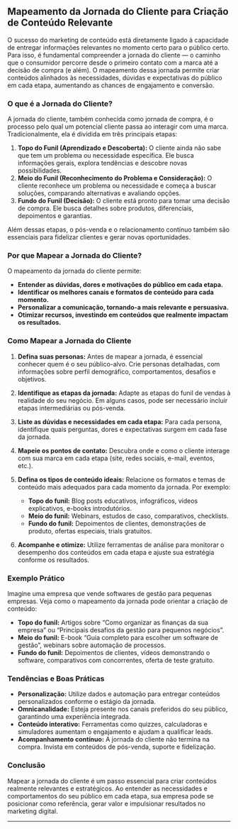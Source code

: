 
## Mapeamento da Jornada do Cliente para Criação de Conteúdo Relevante

O sucesso do marketing de conteúdo está diretamente ligado à capacidade de entregar informações relevantes no momento certo para o público certo. Para isso, é fundamental compreender a jornada do cliente — o caminho que o consumidor percorre desde o primeiro contato com a marca até a decisão de compra (e além). O mapeamento dessa jornada permite criar conteúdos alinhados às necessidades, dúvidas e expectativas do público em cada etapa, aumentando as chances de engajamento e conversão.

### O que é a Jornada do Cliente?

A jornada do cliente, também conhecida como jornada de compra, é o processo pelo qual um potencial cliente passa ao interagir com uma marca. Tradicionalmente, ela é dividida em três principais etapas:

1. **Topo do Funil (Aprendizado e Descoberta):** O cliente ainda não sabe que tem um problema ou necessidade específica. Ele busca informações gerais, explora tendências e descobre novas possibilidades.
2. **Meio do Funil (Reconhecimento do Problema e Consideração):** O cliente reconhece um problema ou necessidade e começa a buscar soluções, comparando alternativas e avaliando opções.
3. **Fundo do Funil (Decisão):** O cliente está pronto para tomar uma decisão de compra. Ele busca detalhes sobre produtos, diferenciais, depoimentos e garantias.

Além dessas etapas, o pós-venda e o relacionamento contínuo também são essenciais para fidelizar clientes e gerar novas oportunidades.

### Por que Mapear a Jornada do Cliente?

O mapeamento da jornada do cliente permite:

- **Entender as dúvidas, dores e motivações do público em cada etapa.**
- **Identificar os melhores canais e formatos de conteúdo para cada momento.**
- **Personalizar a comunicação, tornando-a mais relevante e persuasiva.**
- **Otimizar recursos, investindo em conteúdos que realmente impactam os resultados.**

### Como Mapear a Jornada do Cliente

1. **Defina suas personas:** Antes de mapear a jornada, é essencial conhecer quem é o seu público-alvo. Crie personas detalhadas, com informações sobre perfil demográfico, comportamentos, desafios e objetivos.

2. **Identifique as etapas da jornada:** Adapte as etapas do funil de vendas à realidade do seu negócio. Em alguns casos, pode ser necessário incluir etapas intermediárias ou pós-venda.

3. **Liste as dúvidas e necessidades em cada etapa:** Para cada persona, identifique quais perguntas, dores e expectativas surgem em cada fase da jornada.

4. **Mapeie os pontos de contato:** Descubra onde e como o cliente interage com sua marca em cada etapa (site, redes sociais, e-mail, eventos, etc.).

5. **Defina os tipos de conteúdo ideais:** Relacione os formatos e temas de conteúdo mais adequados para cada momento da jornada. Por exemplo:
   - **Topo do funil:** Blog posts educativos, infográficos, vídeos explicativos, e-books introdutórios.
   - **Meio do funil:** Webinars, estudos de caso, comparativos, checklists.
   - **Fundo do funil:** Depoimentos de clientes, demonstrações de produto, ofertas especiais, trials gratuitos.

6. **Acompanhe e otimize:** Utilize ferramentas de análise para monitorar o desempenho dos conteúdos em cada etapa e ajuste sua estratégia conforme os resultados.

### Exemplo Prático

Imagine uma empresa que vende softwares de gestão para pequenas empresas. Veja como o mapeamento da jornada pode orientar a criação de conteúdo:

- **Topo do funil:** Artigos sobre “Como organizar as finanças da sua empresa” ou “Principais desafios da gestão para pequenos negócios”.
- **Meio do funil:** E-book “Guia completo para escolher um software de gestão”, webinars sobre automação de processos.
- **Fundo do funil:** Depoimentos de clientes, vídeos demonstrando o software, comparativos com concorrentes, oferta de teste gratuito.

### Tendências e Boas Práticas

- **Personalização:** Utilize dados e automação para entregar conteúdos personalizados conforme o estágio da jornada.
- **Omnicanalidade:** Esteja presente nos canais preferidos do seu público, garantindo uma experiência integrada.
- **Conteúdo interativo:** Ferramentas como quizzes, calculadoras e simuladores aumentam o engajamento e ajudam a qualificar leads.
- **Acompanhamento contínuo:** A jornada do cliente não termina na compra. Invista em conteúdos de pós-venda, suporte e fidelização.

### Conclusão

Mapear a jornada do cliente é um passo essencial para criar conteúdos realmente relevantes e estratégicos. Ao entender as necessidades e comportamentos do seu público em cada etapa, sua empresa pode se posicionar como referência, gerar valor e impulsionar resultados no marketing digital.

---
```